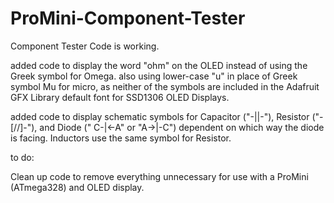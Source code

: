 # ProMini-Component-Tester
Component Tester
Code is working.

added code to display the word "ohm" on the OLED instead of using the Greek symbol for Omega.
also using lower-case "u" in place of Greek symbol Mu for micro, as neither of the symbols are included in the Adafruit GFX Library default font for SSD1306 OLED Displays.

added code to display schematic symbols for Capacitor ("-||-"), Resistor ("-[//]-"),
and Diode (" C-|<-A" or "A->|-C") dependent on which way the diode is facing. 
Inductors use the same symbol for Resistor.

to do:

Clean up code to remove everything unnecessary for use with a ProMini (ATmega328) and OLED display.

